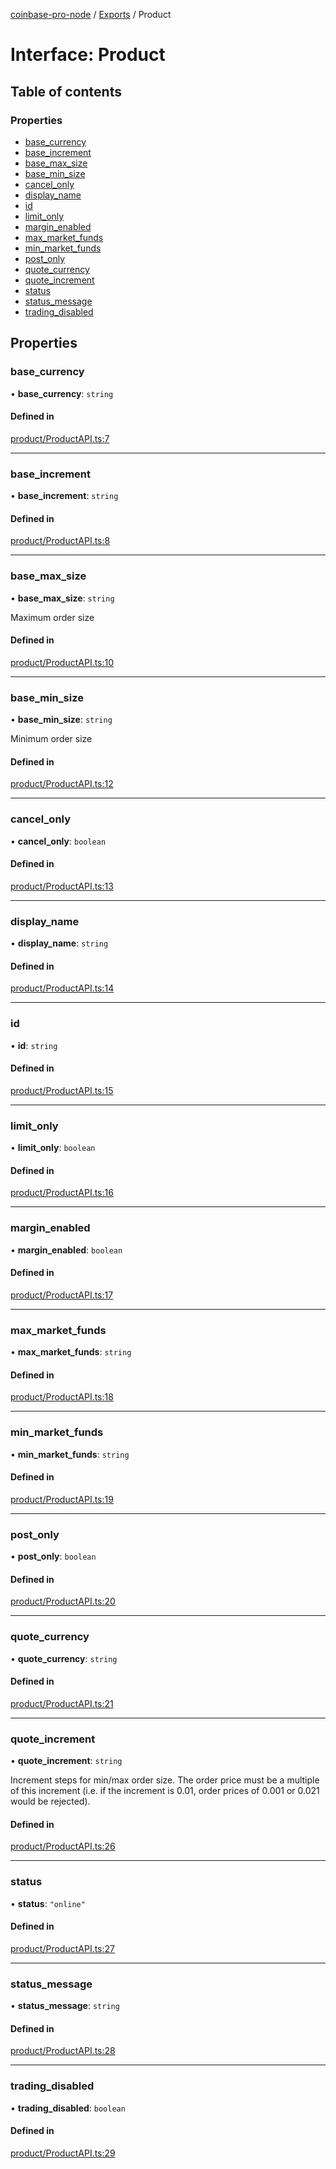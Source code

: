 [coinbase-pro-node](../README.md) / [Exports](../modules.md) / Product

# Interface: Product

## Table of contents

### Properties

- [base_currency](Product.md#base_currency)
- [base_increment](Product.md#base_increment)
- [base_max_size](Product.md#base_max_size)
- [base_min_size](Product.md#base_min_size)
- [cancel_only](Product.md#cancel_only)
- [display_name](Product.md#display_name)
- [id](Product.md#id)
- [limit_only](Product.md#limit_only)
- [margin_enabled](Product.md#margin_enabled)
- [max_market_funds](Product.md#max_market_funds)
- [min_market_funds](Product.md#min_market_funds)
- [post_only](Product.md#post_only)
- [quote_currency](Product.md#quote_currency)
- [quote_increment](Product.md#quote_increment)
- [status](Product.md#status)
- [status_message](Product.md#status_message)
- [trading_disabled](Product.md#trading_disabled)

## Properties

### base_currency

• **base_currency**: `string`

#### Defined in

[product/ProductAPI.ts:7](https://github.com/bennycode/coinbase-pro-node/blob/2016513/src/product/ProductAPI.ts#L7)

---

### base_increment

• **base_increment**: `string`

#### Defined in

[product/ProductAPI.ts:8](https://github.com/bennycode/coinbase-pro-node/blob/2016513/src/product/ProductAPI.ts#L8)

---

### base_max_size

• **base_max_size**: `string`

Maximum order size

#### Defined in

[product/ProductAPI.ts:10](https://github.com/bennycode/coinbase-pro-node/blob/2016513/src/product/ProductAPI.ts#L10)

---

### base_min_size

• **base_min_size**: `string`

Minimum order size

#### Defined in

[product/ProductAPI.ts:12](https://github.com/bennycode/coinbase-pro-node/blob/2016513/src/product/ProductAPI.ts#L12)

---

### cancel_only

• **cancel_only**: `boolean`

#### Defined in

[product/ProductAPI.ts:13](https://github.com/bennycode/coinbase-pro-node/blob/2016513/src/product/ProductAPI.ts#L13)

---

### display_name

• **display_name**: `string`

#### Defined in

[product/ProductAPI.ts:14](https://github.com/bennycode/coinbase-pro-node/blob/2016513/src/product/ProductAPI.ts#L14)

---

### id

• **id**: `string`

#### Defined in

[product/ProductAPI.ts:15](https://github.com/bennycode/coinbase-pro-node/blob/2016513/src/product/ProductAPI.ts#L15)

---

### limit_only

• **limit_only**: `boolean`

#### Defined in

[product/ProductAPI.ts:16](https://github.com/bennycode/coinbase-pro-node/blob/2016513/src/product/ProductAPI.ts#L16)

---

### margin_enabled

• **margin_enabled**: `boolean`

#### Defined in

[product/ProductAPI.ts:17](https://github.com/bennycode/coinbase-pro-node/blob/2016513/src/product/ProductAPI.ts#L17)

---

### max_market_funds

• **max_market_funds**: `string`

#### Defined in

[product/ProductAPI.ts:18](https://github.com/bennycode/coinbase-pro-node/blob/2016513/src/product/ProductAPI.ts#L18)

---

### min_market_funds

• **min_market_funds**: `string`

#### Defined in

[product/ProductAPI.ts:19](https://github.com/bennycode/coinbase-pro-node/blob/2016513/src/product/ProductAPI.ts#L19)

---

### post_only

• **post_only**: `boolean`

#### Defined in

[product/ProductAPI.ts:20](https://github.com/bennycode/coinbase-pro-node/blob/2016513/src/product/ProductAPI.ts#L20)

---

### quote_currency

• **quote_currency**: `string`

#### Defined in

[product/ProductAPI.ts:21](https://github.com/bennycode/coinbase-pro-node/blob/2016513/src/product/ProductAPI.ts#L21)

---

### quote_increment

• **quote_increment**: `string`

Increment steps for min/max order size. The order price must be a multiple of this increment (i.e. if the increment is 0.01, order prices of 0.001 or 0.021 would be rejected).

#### Defined in

[product/ProductAPI.ts:26](https://github.com/bennycode/coinbase-pro-node/blob/2016513/src/product/ProductAPI.ts#L26)

---

### status

• **status**: `"online"`

#### Defined in

[product/ProductAPI.ts:27](https://github.com/bennycode/coinbase-pro-node/blob/2016513/src/product/ProductAPI.ts#L27)

---

### status_message

• **status_message**: `string`

#### Defined in

[product/ProductAPI.ts:28](https://github.com/bennycode/coinbase-pro-node/blob/2016513/src/product/ProductAPI.ts#L28)

---

### trading_disabled

• **trading_disabled**: `boolean`

#### Defined in

[product/ProductAPI.ts:29](https://github.com/bennycode/coinbase-pro-node/blob/2016513/src/product/ProductAPI.ts#L29)

